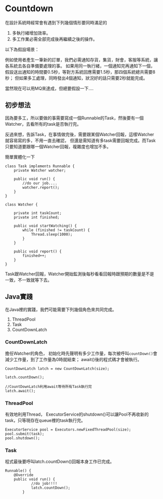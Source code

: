 # Countdown

在設計系統時經常會有遇到下列幾個情形要同時滿足的

1. 多執行緒增加效率。
2. 多工作業必需全部完成後再繼續之後的操作。

以下為假設場景：

例如使用者產生一筆新的訂單，我們必需通知存貨，集貨，財會，客服等系統，讓各系統去各自準備要處理的事。
如果用同一執行緒，一個通知完再通知下一個，假設送出通知的時間要0.5秒，等對方系統回應需要1.5秒，那四個系統總共需要8秒；
但如果多工處理，同時發出4個通知，狀況好的話只需要2秒就能完成。

當然現在可以用MQ來達成，但總要假設一下....


## 初步想法

因為要多工，所以要做的事需要寫成一個Runnable的Task，然後要有一個Watcher，去看所有的task是否執行完。

反過來想，告訴Task，在事情做完後，需要跟某個Watcher回報，這樣Watcher就容易寫的多，不用一直去確認，
但還是需知道有多task需要回報完成。而Task只要知道要跟哪一個Watcher回報，複雜度也增加不多。

簡單實體化一下

```
class Task implements Runnable {
    private Watcher watcher;

    public void run() {
        //do our job....
        watcher.report();
    }
}

class Watcher {
    
    private int taskCount;
    private int finished;

    public void startWatching() {
        while (finished != taskCount) {
            Thread.sleep(1000);
        }
    }

    public void report() {
        finished++;
    }
}
```

Task跟Watcher回報，Watcher開始監測後每秒看看回報時跟預期的數量是不是一致，不一致就等下去。

## Java實踐

在Java裡的實踐，我們可能需要下列幾個角色來共同完成。

1. ThreadPool
2. Task
3. CountDownLatch

### CountDownLatch

擔任Watcher的角色，
初始化時先聲明有多少工作量，每次被呼叫```countDown()```會減少工作量，到了工作量為0時就結束；
await()後的程式碼才會被執行。

```
CountDownLatch latch = new CountDownLatch(size);

latch.countDown();

//CountDownLatch利用await等待所有Task執行完
latch.await();
```


### ThreadPool

有效地利用Thread，
ExecutorService的shutdown()可以讓Pool不再收新的task，只等現存在queue裡的task執行完。

```
ExecutorService pool = Executors.newFixedThreadPool(size);
pool.submit(task);
pool.shutdown();
```

### Task

程式最後要呼叫latch.countDown()回報本身工作已完成。

```
Runnable() {
    @Override
	public void run() {
	        //do job!!!!
		    latch.countDown();
		}
```